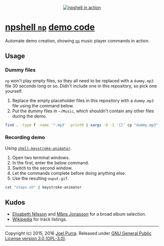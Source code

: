 <p align="center">
  <a href="https://github.com/joelpurra/npshell/"><img src="https://cloud.githubusercontent.com/assets/1398544/5836151/b8d8e31e-a171-11e4-8412-d23765b54a25.gif" alt="npshell in action" border="0" /></a>
</p>


# [npshell `np`](https://github.com/joelpurra/npshell/) [demo code](https://github.com/joelpurra/npshell-demo/)

Automate demo creation, showing [`np`](https://github.com/joelpurra/npshell/) music player commands in action.


## Usage



### Dummy files

`np` won't play empty files, so they all need to be replaced with a `dummy.mp3` file 30 seconds long or so. Didn't include one in this repository, so pick one yourself.

1. Replace the empty placeholder files in this repository with a `dummy.mp3` file using the command below.
1. Put the dummy files in `~/Music`, which shouldn't contain any other files during the demo.

```bash
find . -type f -name '*.mp3' -print0 | xargs -0 -I '{}' cp "dummy.mp3" "{}"
```



### Recording demo

Using [`shell-keystroke-animator`](https://github.com/joelpurra/shell-keystroke-animator).

1. Open two terminal windows.
1. In the first, enter the below command.
1. Switch to the second window.
1. Let the commands complete before doing anything else.
1. Use the resulting `ouput.gif`.

```bash
cat "steps.sh" | keystroke-animator
```



## Kudos

- [Elisabeth Nilsson](https://www.grisenskriker.se/) and [Måns Jonasson](https://mansjonasson.se/) for a broad album selection.
- [Wikipedia](https://www.wikipedia.org/) for track listings.



---

Copyright (c) 2015, 2016 [Joel Purra](https://joelpurra.com/). Released under [GNU General Public License version 3.0 (GPL-3.0)](https://www.gnu.org/licenses/gpl.html).
